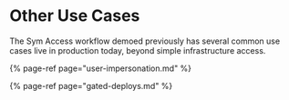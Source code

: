 # Other Use Cases

The Sym Access workflow demoed previously has several common use cases live in production today, beyond simple infrastructure access.

{% page-ref page="user-impersonation.md" %}

{% page-ref page="gated-deploys.md" %}



